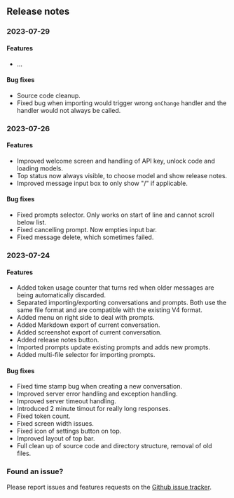 ## Release notes

### 2023-07-29

#### Features

* ...

#### Bug fixes

* Source code cleanup.
* Fixed bug when importing would trigger wrong `onChange` handler and the handler would not always be called.

### 2023-07-26

#### Features

* Improved welcome screen and handling of API key, unlock code and loading models.
* Top status now always visible, to choose model and show release notes.
* Improved message input box to only show "/" if applicable.

#### Bug fixes

* Fixed prompts selector. Only works on start of line and cannot scroll below list.
* Fixed cancelling prompt. Now empties input bar.
* Fixed message delete, which sometimes failed.

### 2023-07-24

#### Features

* Added token usage counter that turns red when older messages are being automatically discarded.
* Separated importing/exporting conversations and prompts. Both use the same file format and are compatible with the
  existing V4 format.
* Added menu on right side to deal with prompts.
* Added Markdown export of current conversation.
* Added screenshot export of current conversation.
* Added release notes button.
* Imported prompts update existing prompts and adds new prompts.
* Added multi-file selector for importing prompts.

#### Bug fixes

* Fixed time stamp bug when creating a new conversation.
* Improved server error handling and exception handling.
* Improved server timeout handling.
* Introduced 2 minute timout for really long responses.
* Fixed token count.
* Fixed screen width issues.
* Fixed icon of settings button on top.
* Improved layout of top bar.
* Full clean up of source code and directory structure, removal of old files.

### Found an issue?

Please report issues and features requests on the
[Github issue tracker](https://github.com/rijnb/chatty-server/issues).